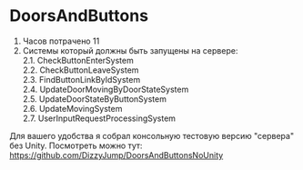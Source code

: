 # DoorsAndButtons

1. Часов потрачено 11
2. Системы который должны быть запущены на сервере:<br>
  2.1. CheckButtonEnterSystem<br>
  2.2. CheckButtonLeaveSystem<br>
  2.3. FindButtonLinkByIdSystem<br>
  2.4. UpdateDoorMovingByDoorStateSystem<br>
  2.5. UpdateDoorStateByButtonSystem<br>
  2.6. UpdateMovingSystem<br>
  2.7. UserInputRequestProcessingSystem<br>
  
 Для вашего удобства я собрал консольную тестовую версию "сервера" без Unity. Посмотреть можно тут: https://github.com/DizzyJump/DoorsAndButtonsNoUnity
